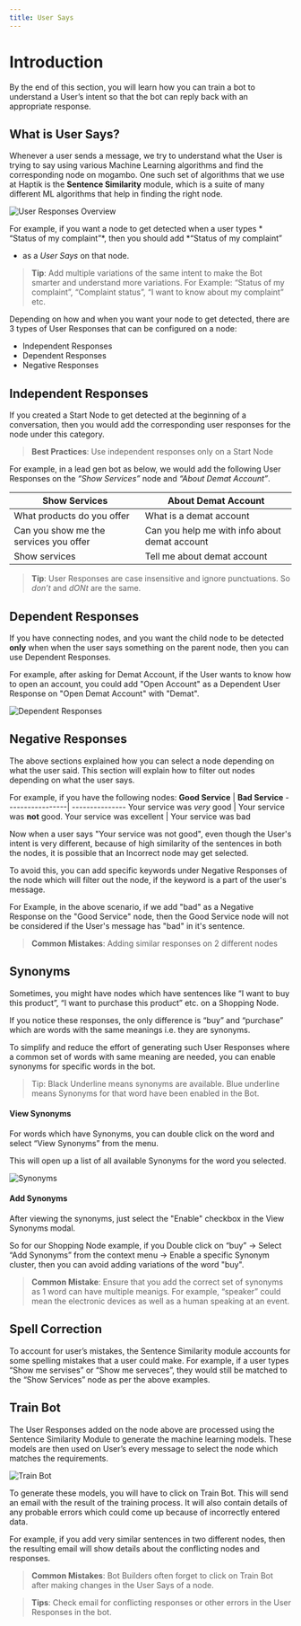 ```yaml
---
title: User Says
---
```


# Introduction

By the end of this section, you will learn how you can train a bot to
understand a User’s intent so that the bot can reply back with an
appropriate response.

## What is User Says?
Whenever a user sends a message, we try to understand what the User is
trying to say using various Machine Learning algorithms and find the
corresponding node on mogambo. One such set of algorithms that we use at
Haptik is the **Sentence Similarity** module, which is a suite of many
different ML algorithms that help in finding the right
node.

![User Responses Overview](assets/user-says/independent_responses.png)


For example, if you want a node to get detected when a user types *
“Status of my complaint”*, then you should add *“Status of my complaint”
* as a *User Says* on that node.

> **Tip**: Add multiple variations of the same intent to make the Bot
> smarter and understand more variations.
    For Example: “Status of my complaint”, “Complaint status”, “I want
    to know about my complaint” etc.

Depending on how and when you want your node to get detected, there are
3 types of User Responses that can be configured on a node:

- Independent Responses
- Dependent Responses
- Negative Responses

## Independent Responses
If you created a Start Node to get detected at the beginning of a
conversation, then you would add the corresponding user responses for
the node under this category.

> **Best Practices**: Use independent responses only on a Start Node

For example, in a lead gen bot as below, we would add the following User
Responses on the *“Show Services”* node and *“About Demat Account”*.

Show Services | About Demat Account
--------------| -------------------
What products do you offer | What is a demat account
Can you show me the services you offer | Can you help me with info about demat account
Show services | Tell me about demat account

> **Tip**: User Responses are case insensitive and ignore punctuations.
>  So *don’t* and *dONt* are the same.

## Dependent Responses
If you have connecting nodes, and you want the child node to be detected
**only** when when the user says something on the parent node, then you
can use Dependent Responses.

For example, after asking for Demat Account, if the User wants to know
how to open an account, you could add "Open Account" as a Dependent User
Response on "Open Demat Account" with "Demat".

![Dependent Responses](assets/user-says/dependent_responses.png)


## Negative Responses
The above sections explained how you can select a node depending on what
the user said. This section will explain how to filter out nodes
depending on what the user says.

For example, if you have the following nodes:
**Good Service** | **Bad Service**
-----------------| ---------------
Your service was *very* good | Your service was **not** good.
Your service was excellent | Your service was bad

Now when a user says "Your service was not good", even though the User's
intent is very different, because of high similarity of the sentences in
both the nodes, it is possible that an Incorrect node may get selected.

To avoid this, you can add specific keywords under Negative Responses of
the node which will filter out the node, if the keyword is a part of the
user's message.

For Example, in the above scenario, if we add "bad" as a Negative
Response on the "Good Service" node, then the Good Service node will not
be considered if the User's message has "bad" in it's sentence.


> **Common Mistakes**: Adding similar responses on 2 different nodes


## Synonyms
Sometimes, you might have nodes which have sentences like “I want to buy
this product”, “I want to purchase this product” etc. on a Shopping Node.

If you notice these responses, the only difference is “buy” and
“purchase” which are words with the same meanings i.e. they are synonyms.

To simplify and reduce the effort of generating such User Responses
where a common set of words with same meaning are needed, you can enable
synonyms for specific words in the bot.

> Tip: Black Underline means synonyms are available. Blue underline
> means Synonyms for that word have been enabled in the Bot.

#### View Synonyms
For words which have Synonyms, you can double click on the word and
select “View Synonyms” from the menu.

This will open up a list of all available Synonyms for the word you
selected.

![Synonyms](assets/user-says/view_synonyms.gif)

#### Add Synonyms
After viewing the synonyms, just select the "Enable" checkbox in the
View Synonyms modal.

So for our Shopping Node example, if you Double click on “buy” -> Select
“Add Synonyms” from the context menu -> Enable a specific Synonym
cluster, then you can avoid adding variations of the word "buy".

> **Common Mistake**: Ensure that you add the correct set of synonyms as
> 1 word can have multiple meanigs. For example, “speaker” could mean
> the electronic devices as well as a human speaking at an event.

## Spell Correction
To account for user’s mistakes, the Sentence Similarity module accounts
for some spelling mistakes that a user could make.
For example, if a user types “Show me servises” or “Show me serveces”,
they would still be matched to the “Show Services” node as per the above
examples.

## Train Bot
The User Responses added on the node above are processed using the
Sentence Similarity Module to generate the machine learning models.
These models are then used on User’s every message to select the node
which matches the requirements.

![Train Bot](assets/user-says/train_bot_header.png)

To generate these models, you will have to click on Train Bot. This will
send an email with the result of the training process. It will also
contain details of any probable errors which could come up because of
incorrectly entered data.

For example, if you add very similar sentences in two different nodes,
then the resulting email will show details about the conflicting nodes
and responses.

> **Common Mistakes**: Bot Builders often forget to click on Train Bot
> after making changes in the User Says of a node.

> **Tips**: Check email for conflicting responses or other errors in the
> User Responses in the bot.
